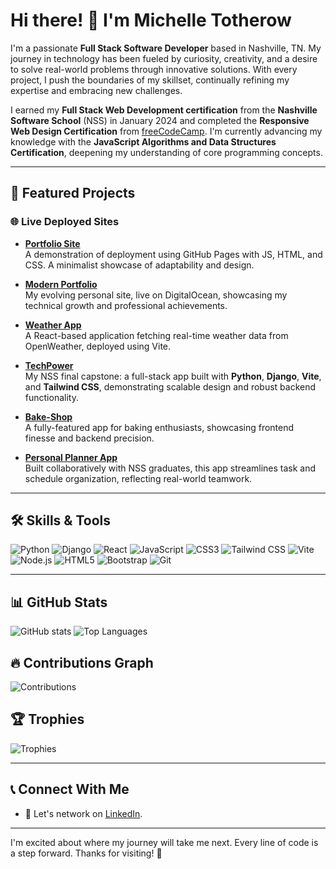 # Hi there! 👋 I'm Michelle Totherow

I'm a passionate **Full Stack Software Developer** based in Nashville, TN. My journey in technology has been fueled by curiosity, creativity, and a desire to solve real-world problems through innovative solutions. With every project, I push the boundaries of my skillset, continually refining my expertise and embracing new challenges.

I earned my **Full Stack Web Development certification** from the **Nashville Software School** (NSS) in January 2024 and completed the **Responsive Web Design Certification** from [freeCodeCamp](https://www.freecodecamp.com). I'm currently advancing my knowledge with the **JavaScript Algorithms and Data Structures Certification**, deepening my understanding of core programming concepts.

---

## 🚀 Featured Projects

### 🌐 **Live Deployed Sites**
- **[Portfolio Site](https://thechelle13.github.io/)**  
  A demonstration of deployment using GitHub Pages with JS, HTML, and CSS. A minimalist showcase of adaptability and design.
  
- **[Modern Portfolio](https://www.michellejtotherow.com/)**  
  My evolving personal site, live on DigitalOcean, showcasing my technical growth and professional achievements.

- **[Weather App](https://weather-8usah.ondigitalocean.app/)**  
  A React-based application fetching real-time weather data from OpenWeather, deployed using Vite.

- **[TechPower](https://tech-client-er3ag.ondigitalocean.app/)**  
  My NSS final capstone: a full-stack app built with **Python**, **Django**, **Vite**, and **Tailwind CSS**, demonstrating scalable design and robust backend functionality.

- **[Bake-Shop](https://offplumbakeshop-sty2x.ondigitalocean.app/)**  
  A fully-featured app for baking enthusiasts, showcasing frontend finesse and backend precision.

- **[Personal Planner App](https://personal-planner-hryyx.ondigitalocean.app/)**  
  Built collaboratively with NSS graduates, this app streamlines task and schedule organization, reflecting real-world teamwork.

---

## 🛠️ **Skills & Tools**
![Python](https://img.shields.io/badge/-Python-3776AB?style=flat&logo=python)
![Django](https://img.shields.io/badge/-Django-092E20?style=flat&logo=django)
![React](https://img.shields.io/badge/-React-61DAFB?style=flat&logo=react)
![JavaScript](https://img.shields.io/badge/-JavaScript-F7DF1E?style=flat&logo=javascript)
![CSS3](https://img.shields.io/badge/-CSS3-1572B6?style=flat&logo=css3)
![Tailwind CSS](https://img.shields.io/badge/-Tailwind_CSS-38B2AC?style=flat&logo=tailwindcss)
![Vite](https://img.shields.io/badge/-Vite-646CFF?style=flat&logo=vite)
![Node.js](https://img.shields.io/badge/-Node.js-339933?style=flat&logo=node.js)
![HTML5](https://img.shields.io/badge/-HTML5-E34F26?style=flat&logo=html5)
![Bootstrap](https://img.shields.io/badge/-Bootstrap-563D7C?style=flat&logo=bootstrap)
![Git](https://img.shields.io/badge/-Git-F05032?style=flat&logo=git)

---

## 📊 GitHub Stats
![GitHub stats](https://github-readme-stats.vercel.app/api?username=thechelle13&show_icons=true&theme=radical)
![Top Languages](https://github-readme-stats.vercel.app/api/top-langs/?username=thechelle13&layout=compact&theme=radical)

## 🔥 Contributions Graph
![Contributions](https://github-readme-streak-stats.herokuapp.com/?user=thechelle13&theme=radical)

## 🏆 Trophies
![Trophies](https://github-profile-trophy.vercel.app/?username=thechelle13&theme=radical)

---

## 📞 **Connect With Me**
- 💬 Let's network on [LinkedIn](https://www.linkedin.com/in/michelletotherow/).

---

I'm excited about where my journey will take me next. Every line of code is a step forward. Thanks for visiting! 🙌
